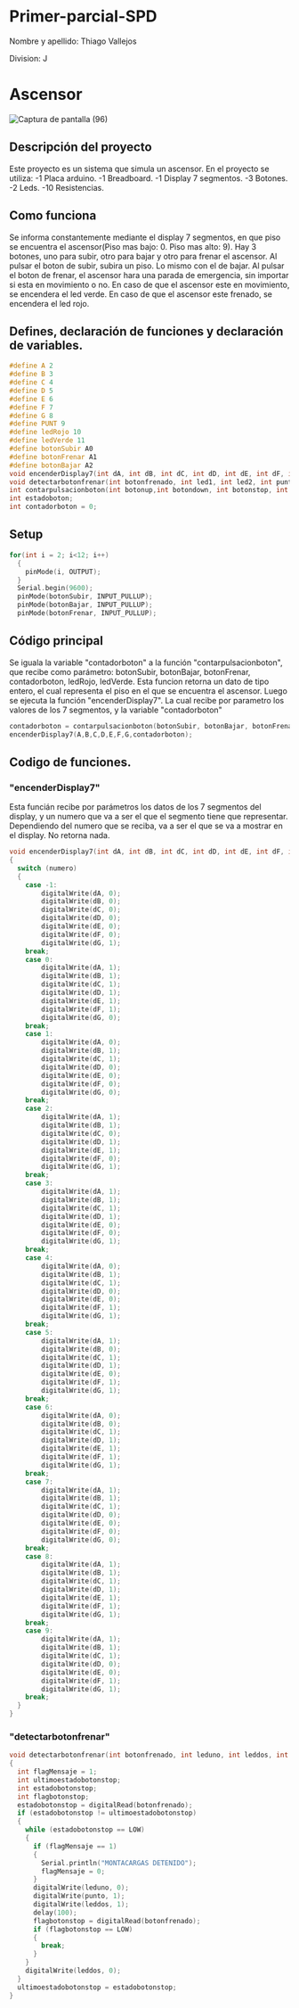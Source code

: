 # Primer-parcial-SPD

Nombre y apellido: Thiago Vallejos

Division: J

# Ascensor

![Captura de pantalla (96)](https://github.com/ThiagoVallejos12/Primer-parcial-SPD/assets/108820694/581d557b-d473-42b2-9640-2e14e2c02d8e)

## Descripción del proyecto

Este proyecto es un sistema que simula un ascensor. 
En el proyecto se utiliza: 
-1 Placa arduino.
-1 Breadboard.
-1 Display 7 segmentos.
-3 Botones.
-2 Leds.
-10 Resistencias.

## Como funciona

Se informa constantemente mediante el display 7 segmentos, en que piso se encuentra el ascensor(Piso mas bajo: 0. Piso mas alto: 9).
Hay 3 botones, uno para subir, otro para bajar y otro para frenar el ascensor.
Al pulsar el boton de subir, subira un piso. Lo mismo con el de bajar.
Al pulsar el boton de frenar, el ascensor hara una parada de emergencia, sin importar si esta en movimiento o no.
En caso de que el ascensor este en movimiento, se encendera el led verde.
En caso de que el ascensor este frenado, se encendera el led rojo.

## Defines, declaración de funciones y declaración de variables.
```c++
#define	A 2
#define B 3
#define C 4
#define D 5
#define E 6
#define F 7
#define G 8
#define PUNT 9
#define ledRojo 10
#define ledVerde 11
#define botonSubir A0
#define botonFrenar A1
#define botonBajar A2
void encenderDisplay7(int dA, int dB, int dC, int dD, int dE, int dF, int dG, int numero);
void detectarbotonfrenar(int botonfrenado, int led1, int led2, int punto);
int contarpulsacionboton(int botonup,int botondown, int botonstop, int contador, int punt);
int estadoboton;
int contadorboton = 0;
```

## Setup
```c++
for(int i = 2; i<12; i++)
  {
  	pinMode(i, OUTPUT);
  }
  Serial.begin(9600);
  pinMode(botonSubir, INPUT_PULLUP);
  pinMode(botonBajar, INPUT_PULLUP);
  pinMode(botonFrenar, INPUT_PULLUP);
```

## Código principal
Se iguala la variable "contadorboton" a la función "contarpulsacionboton", que recibe como parámetro: botonSubir, botonBajar, botonFrenar, contadorboton, ledRojo, ledVerde. 
Esta funcion retorna un dato de tipo entero, el cual representa el piso en el que se encuentra el ascensor.
Luego se ejecuta la función "encenderDisplay7". La cual recibe por parametro los valores de los 7 segmentos, y la variable "contadorboton"
```c++
contadorboton = contarpulsacionboton(botonSubir, botonBajar, botonFrenar, contadorboton, ledRojo, ledVerde, PUNT);
encenderDisplay7(A,B,C,D,E,F,G,contadorboton);
```

## Codigo de funciones.
### "encenderDisplay7"

Esta funcián recibe por parámetros los datos de los 7 segmentos del display, y un numero que va a ser el que el segmento tiene que representar.
Dependiendo del numero que se reciba, va a ser el que se va a mostrar en el display.
No retorna nada.
```c++
void encenderDisplay7(int dA, int dB, int dC, int dD, int dE, int dF, int dG, int numero)
{
  switch (numero)
  {
    case -1:
    	digitalWrite(dA, 0);
    	digitalWrite(dB, 0);
    	digitalWrite(dC, 0);
    	digitalWrite(dD, 0);
    	digitalWrite(dE, 0);
    	digitalWrite(dF, 0);
    	digitalWrite(dG, 1);
    break;
    case 0:
    	digitalWrite(dA, 1);
    	digitalWrite(dB, 1);
    	digitalWrite(dC, 1);
    	digitalWrite(dD, 1);
    	digitalWrite(dE, 1);
    	digitalWrite(dF, 1);
    	digitalWrite(dG, 0);
    break;
    case 1:
    	digitalWrite(dA, 0);
    	digitalWrite(dB, 1);
    	digitalWrite(dC, 1);
    	digitalWrite(dD, 0);
    	digitalWrite(dE, 0);
    	digitalWrite(dF, 0);
    	digitalWrite(dG, 0);
    break;
    case 2:
      	digitalWrite(dA, 1);
    	digitalWrite(dB, 1);
    	digitalWrite(dC, 0);
    	digitalWrite(dD, 1);
    	digitalWrite(dE, 1);
    	digitalWrite(dF, 0);
    	digitalWrite(dG, 1);
    break;
    case 3:
      	digitalWrite(dA, 1);
    	digitalWrite(dB, 1);
    	digitalWrite(dC, 1);
    	digitalWrite(dD, 1);
    	digitalWrite(dE, 0);
    	digitalWrite(dF, 0);
    	digitalWrite(dG, 1);
    break;
    case 4:
      	digitalWrite(dA, 0);
    	digitalWrite(dB, 1);
    	digitalWrite(dC, 1);
    	digitalWrite(dD, 0);
    	digitalWrite(dE, 0);
    	digitalWrite(dF, 1);
    	digitalWrite(dG, 1);
    break;
    case 5:
    	digitalWrite(dA, 1);
    	digitalWrite(dB, 0);
    	digitalWrite(dC, 1);
    	digitalWrite(dD, 1);
    	digitalWrite(dE, 0);
    	digitalWrite(dF, 1);
    	digitalWrite(dG, 1);
    break;
    case 6:
    	digitalWrite(dA, 0);
    	digitalWrite(dB, 0);
    	digitalWrite(dC, 1);
    	digitalWrite(dD, 1);
    	digitalWrite(dE, 1);
    	digitalWrite(dF, 1);
    	digitalWrite(dG, 1);
    break;
    case 7:
    	digitalWrite(dA, 1);
    	digitalWrite(dB, 1);
    	digitalWrite(dC, 1);
    	digitalWrite(dD, 0);
    	digitalWrite(dE, 0);
    	digitalWrite(dF, 0);
    	digitalWrite(dG, 0);
    break;
    case 8:
    	digitalWrite(dA, 1);
    	digitalWrite(dB, 1);
    	digitalWrite(dC, 1);
    	digitalWrite(dD, 1);
    	digitalWrite(dE, 1);
    	digitalWrite(dF, 1);
    	digitalWrite(dG, 1);
    break;
    case 9:
    	digitalWrite(dA, 1);
    	digitalWrite(dB, 1);
    	digitalWrite(dC, 1);
    	digitalWrite(dD, 0);
    	digitalWrite(dE, 0);
    	digitalWrite(dF, 1);
    	digitalWrite(dG, 1);
    break;
  }
}
```

### "detectarbotonfrenar"

```c++
void detectarbotonfrenar(int botonfrenado, int leduno, int leddos, int punto)
{
  int flagMensaje = 1;
  int ultimoestadobotonstop;
  int estadobotonstop;
  int flagbotonstop;
  estadobotonstop = digitalRead(botonfrenado);
  if (estadobotonstop != ultimoestadobotonstop)
  {
    while (estadobotonstop == LOW)
    {
      if (flagMensaje == 1)
      {
        Serial.println("MONTACARGAS DETENIDO");
        flagMensaje = 0;
      }
      digitalWrite(leduno, 0);
      digitalWrite(punto, 1);
      digitalWrite(leddos, 1);
      delay(100);
      flagbotonstop = digitalRead(botonfrenado);
      if (flagbotonstop == LOW)
      {
        break;
      }
    }
    digitalWrite(leddos, 0);
  }
  ultimoestadobotonstop = estadobotonstop;
}
```
